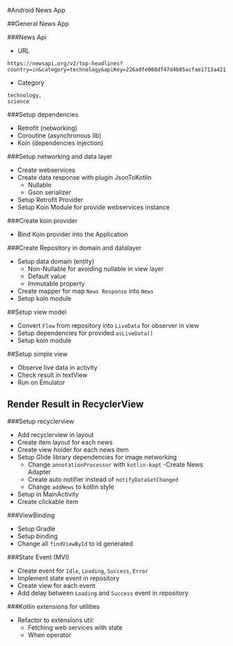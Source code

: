 #Android News App

##General News App

###News Api

- URL
```
https://newsapi.org/v2/top-headlines?country=in&category=technology&apiKey=226adfe008df47d4b85acfae1713a421
```
- Category
```
technology,
science
```

###Setup dependencies
- Retrofit (networking)
- Coroutine (asynchronous lib)
- Koin (dependencies injection)

###Setup networking and data layer
- Create webservices
- Create data response with plugin JsonToKotlin
    - Nullable
    - Gson serializer
- Setup Retrofit Provider
- Setup Koin Module for provide webservices instance

###Create koin provider
- Bind Koin provider into the Application

###Create Repository in domain and datalayer
- Setup data domain (entity)
    - Non-Nullable for avoiding nullable in view layer
    - Default value
    - Immutable property
- Create mapper for map `News Response` into `News`
- Setup koin module

##Setup view model
- Convert `Flow` from repository into `LiveData` for observer in view
- Setup dependencies for provided `asLiveData()`
- Setup koin module

##Setup simple view
- Observe live data in activity
- Check result in textView
- Run on Emulator

## Render Result in RecyclerView

###Setup recyclerview
- Add recyclerview in layout
- Create item layout for each news
- Create view holder for each news item
- Setup Glide library dependencies for image networking
  - Change `annotationProcessor` with `kotlin-kapt`
-Create News Adapter
  - Create auto notifier instead of `notifyDataSetChanged`
  - Change `addNews` to kotlin style
- Setup in MainActivity
- Create clickable item

###ViewBinding
- Setup Gradle
- Setup binding
- Change all `findViewById` to id generated

###State Event (MVI)
- Create event for `Idle`, `Loading`, `Success`, `Error`
- Implement state event in repository
- Create view for each event
- Add delay between `Loading` and `Success` event in repository

###Kotlin extensions for utilities
- Refactor to extensions util:
  - Fetching web services with state
  - When operator


